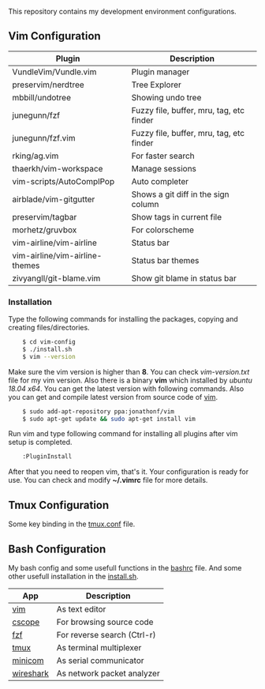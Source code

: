 This repository contains my development environment configurations.

## Vim Configuration
| Plugin | Description |
| ------ | ------ |
|VundleVim/Vundle.vim|Plugin manager|
|preservim/nerdtree|Tree Explorer|
|mbbill/undotree|Showing undo tree|
|junegunn/fzf|Fuzzy file, buffer, mru, tag, etc finder|
|junegunn/fzf.vim|Fuzzy file, buffer, mru, tag, etc finder|
|rking/ag.vim|For faster search|
|thaerkh/vim-workspace|Manage sessions|
|vim-scripts/AutoComplPop|Auto completer|
|airblade/vim-gitgutter|Shows a git diff in the sign column|
|preservim/tagbar|Show tags in current file|
|morhetz/gruvbox|For colorscheme|
|vim-airline/vim-airline|Status bar|
|vim-airline/vim-airline-themes|Status bar themes|
|zivyangll/git-blame.vim|Show git blame in status bar|

### Installation
Type the following commands for installing the packages, copying and creating files/directories.
```sh
    $ cd vim-config
    $ ./install.sh
    $ vim --version
```
Make sure the vim version is higher than **8**. You can check *vim-version.txt* file for my vim version.
Also there is a binary **vim** which installed by *ubuntu 18.04 x64*.
You can get the latest version with following commands. Also you can get and compile latest version from source code of [vim][vim-official].
```sh
    $ sudo add-apt-repository ppa:jonathonf/vim
    $ sudo apt-get update && sudo apt-get install vim
```
Run vim and type following command for installing all plugins after vim setup is completed.
```sh
    :PluginInstall
```
After that you need to reopen vim, that's it. Your configuration is ready for use.
You can check and modify **~/.vimrc** file for more details.

## Tmux Configuration
Some key binding in the [tmux.conf] file.

## Bash Configuration
My bash config and some usefull functions in the [bashrc] file. And some other usefull installation in the [install.sh].

| App | Description |
| ------ | ------ |
|[vim]|As text editor|
|[cscope]|For browsing source code|
|[fzf]|For reverse search (Ctrl-r)|
|[tmux]|As terminal multiplexer|
|[minicom]|As serial communicator|
|[wireshark]|As network packet analyzer|


 [vim-official]: <https://github.com/vim/vim>
 [tmux.conf]: <https://github.com/Kadiryanik/env-configs/blob/master/tmux/.tmux.conf>
 [bashrc]: <https://github.com/Kadiryanik/env-configs/blob/master/bash/.bashrc>
 [install.sh]: <https://github.com/Kadiryanik/env-configs/blob/master/bash/install.sh>
 [vim]: <https://github.com/Kadiryanik/env-configs#installation>
 [cscope]: <http://cscope.sourceforge.net/>
 [fzf]: <https://github.com/junegunn/fzf>
 [tmux]: <https://github.com/tmux/tmux>
 [minicom]: <https://wiki.emacinc.com/wiki/Getting_Started_With_Minicom>
 [wireshark]: <https://www.wireshark.org/>
